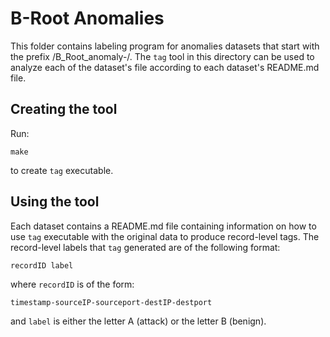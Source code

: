 # B-Root Anomalies

This folder contains labeling program for anomalies datasets that
start with the prefix /B_Root_anomaly-/.  The `tag` tool in this
directory can be used to analyze each of the dataset's file according
to each dataset's README.md file.

## Creating the tool

Run:
```
make
```
to create `tag` executable. 

## Using the tool

Each dataset contains a README.md file containing information on how
to use `tag` executable with the original data to produce record-level
tags.  The record-level labels that `tag` generated are of the
following format:

    recordID label

where `recordID` is of the form:

    timestamp-sourceIP-sourceport-destIP-destport

and `label` is either the letter A (attack) or the letter B (benign).
